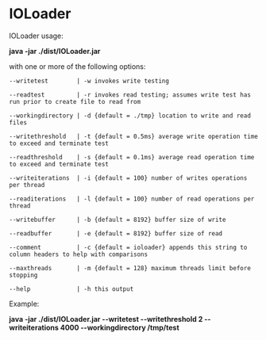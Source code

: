# IOLoader
IOLoader usage:

**java -jar ./dist/IOLoader.jar**

with one or more of the following options:

`--writetest        | -w invokes write testing`

`--readtest         | -r invokes read testing; assumes write test has run prior to create file to read from`

`--workingdirectory | -d {default = ./tmp} location to write and read files`

`--writethreshold   | -t {default = 0.5ms} average write operation time to exceed and terminate test`

`--readthreshold    | -s {default = 0.1ms} average read operation time to exceed and terminate test`

`--writeiterations  | -i {default = 100} number of writes operations per thread`

`--readiterations   | -l {default = 100} number of read operations per thread`

`--writebuffer      | -b {default = 8192} buffer size of write`

`--readbuffer       | -e {default = 8192} buffer size of read`

`--comment          | -c {default = ioloader} appends this string to column headers to help with comparisons`

`--maxthreads       | -m {default = 128} maximum threads limit before stopping`

`--help             | -h this output`

Example:

**java -jar ./dist/IOLoader.jar --writetest --writethreshold 2 --writeiterations 4000 --workingdirectory /tmp/test**


